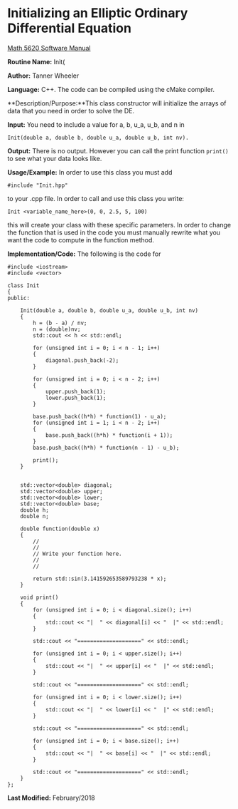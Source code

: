 # Initializing an Elliptic Ordinary Differential Equation

[Math 5620 Software Manual](https://tannerwheeler.github.io/math5620/main)

**Routine Name:** Init(

**Author:** Tanner Wheeler

**Language:** C++. The code can be compiled using the cMake compiler.

**Description/Purpose:**This class constructor will initialize the arrays of data that you need in order to solve the DE. 

**Input:** You need to include a value for a, b, u_a, u_b, and n in 
```
Init(double a, double b, double u_a, double u_b, int nv).
```

**Output:** There is no output.  However you can call the print function ```print()``` to see what your data looks like.

**Usage/Example:**
In order to use this class you must add
```
#include "Init.hpp"
```
to your .cpp file.  In order to call and use this class you write:
```
Init <variable_name_here>(0, 0, 2.5, 5, 100)
```
this will create your class with these specific parameters.  In order to change the function that is used in the code you must manually
rewrite what you want the code to compute in the function method.

**Implementation/Code:** The following is the code for 
```
#include <iostream>
#include <vector>

class Init
{
public:

	Init(double a, double b, double u_a, double u_b, int nv)
	{
		h = (b - a) / nv;
		n = (double)nv;
		std::cout << h << std::endl;

		for (unsigned int i = 0; i < n - 1; i++)
		{
			diagonal.push_back(-2);
		}

		for (unsigned int i = 0; i < n - 2; i++)
		{
			upper.push_back(1);
			lower.push_back(1);
		}

		base.push_back((h*h) * function(1) - u_a);
		for (unsigned int i = 1; i < n - 2; i++)
		{
			base.push_back((h*h) * function(i + 1));
		}
		base.push_back((h*h) * function(n - 1) - u_b);

		print();
	}


	std::vector<double> diagonal;
	std::vector<double> upper;
	std::vector<double> lower;
	std::vector<double> base;
	double h;
	double n;

	double function(double x)
	{
		//
		//
		// Write your function here.
		//
		//

		return std::sin(3.141592653589793238 * x);
	}

	void print()
	{
		for (unsigned int i = 0; i < diagonal.size(); i++)
		{
			std::cout << "|  " << diagonal[i] << "  |" << std::endl;
		}

		std::cout << "====================" << std::endl;

		for (unsigned int i = 0; i < upper.size(); i++)
		{
			std::cout << "|  " << upper[i] << "  |" << std::endl;
		}

		std::cout << "====================" << std::endl;

		for (unsigned int i = 0; i < lower.size(); i++)
		{
			std::cout << "|  " << lower[i] << "  |" << std::endl;
		}

		std::cout << "====================" << std::endl;

		for (unsigned int i = 0; i < base.size(); i++)
		{
			std::cout << "|  " << base[i] << "  |" << std::endl;
		}

		std::cout << "====================" << std::endl;
	}
};
```
**Last Modified:** February/2018
